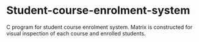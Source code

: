 # Student-course-enrolment-system
C program for student course enrolment system. Matrix is constructed for visual inspection of each course and enrolled students.
